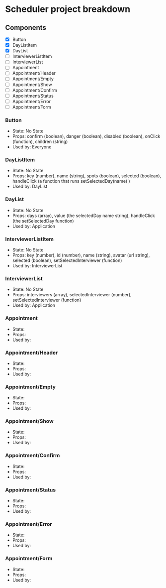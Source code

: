 # Scheduler project breakdown

## Components

- [x] Button
- [x] DayListItem
- [x] DayList
- [ ] InterviewerListItem
- [ ] InterviewerList
- [ ] Appointment
- [ ] Appointment/Header
- [ ] Appointment/Empty
- [ ] Appointment/Show
- [ ] Appointment/Confirm
- [ ] Appointment/Status
- [ ] Appointment/Error
- [ ] Appointment/Form

### Button

- State: No State
- Props: confirm (boolean), danger (boolean), disabled (boolean), onClick (function), children (string)
- Used by: Everyone

### DayListItem

- State: No State
- Props: key (number), name (string), spots (boolean), selected (boolean), handleClick (a function that runs setSelectedDay(name) )
- Used by: DayList

### DayList

- State: No State
- Props: days (array), value (the selectedDay name string),  handleClick (the setSelectedDay function)
- Used by: Application

### InterviewerListItem

- State: No State
- Props: key (number), id (number), name (string), avatar (url string), selected (boolean), setSelectedInterviewer (function)
- Used by: InterviewerList

### InterviewerList

- State: No State
- Props: interviewers (array), selectedInterviewer (number), setSelectedInterviewer (function)
- Used by: Application

### Appointment

- State:
- Props:
- Used by:

### Appointment/Header

- State:
- Props:
- Used by:

### Appointment/Empty

- State:
- Props:
- Used by:

### Appointment/Show

- State:
- Props:
- Used by:

### Appointment/Confirm

- State:
- Props:
- Used by:

### Appointment/Status

- State:
- Props:
- Used by:

### Appointment/Error

- State:
- Props:
- Used by:

### Appointment/Form

- State:
- Props:
- Used by: